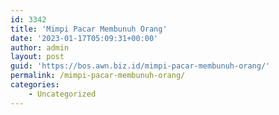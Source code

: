 ```yaml
---
id: 3342
title: 'Mimpi Pacar Membunuh Orang'
date: '2023-01-17T05:09:31+00:00'
author: admin
layout: post
guid: 'https://bos.awn.biz.id/mimpi-pacar-membunuh-orang/'
permalink: /mimpi-pacar-membunuh-orang/
categories:
    - Uncategorized
---
```


